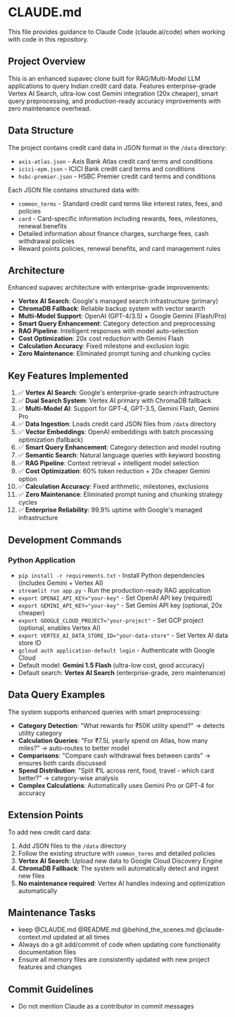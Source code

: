 # CLAUDE.md

This file provides guidance to Claude Code (claude.ai/code) when working with code in this repository.

## Project Overview

This is an enhanced supavec clone built for RAG/Multi-Model LLM applications to query Indian credit card data. Features enterprise-grade Vertex AI Search, ultra-low cost Gemini integration (20x cheaper), smart query preprocessing, and production-ready accuracy improvements with zero maintenance overhead.

## Data Structure

The project contains credit card data in JSON format in the `/data` directory:
- `axis-atlas.json` - Axis Bank Atlas credit card terms and conditions
- `icici-epm.json` - ICICI Bank credit card terms and conditions
- `hsbc-premier.json` - HSBC Premier credit card terms and conditions

Each JSON file contains structured data with:
- `common_terms` - Standard credit card terms like interest rates, fees, and policies
- `card` - Card-specific information including rewards, fees, milestones, renewal benefits
- Detailed information about finance charges, surcharge fees, cash withdrawal policies
- Reward points policies, renewal benefits, and card management rules

## Architecture

Enhanced supavec architecture with enterprise-grade improvements:
- **Vertex AI Search**: Google's managed search infrastructure (primary)
- **ChromaDB Fallback**: Reliable backup system with vector search
- **Multi-Model Support**: OpenAI (GPT-4/3.5) + Google Gemini (Flash/Pro)
- **Smart Query Enhancement**: Category detection and preprocessing
- **RAG Pipeline**: Intelligent responses with model auto-selection
- **Cost Optimization**: 20x cost reduction with Gemini Flash
- **Calculation Accuracy**: Fixed milestone and exclusion logic
- **Zero Maintenance**: Eliminated prompt tuning and chunking cycles

## Key Features Implemented

1. ✅ **Vertex AI Search**: Google's enterprise-grade search infrastructure
2. ✅ **Dual Search System**: Vertex AI primary with ChromaDB fallback
3. ✅ **Multi-Model AI**: Support for GPT-4, GPT-3.5, Gemini Flash, Gemini Pro
4. ✅ **Data Ingestion**: Loads credit card JSON files from `/data` directory
5. ✅ **Vector Embeddings**: OpenAI embeddings with batch processing optimization (fallback)
6. ✅ **Smart Query Enhancement**: Category detection and model routing
7. ✅ **Semantic Search**: Natural language queries with keyword boosting
8. ✅ **RAG Pipeline**: Context retrieval + intelligent model selection
9. ✅ **Cost Optimization**: 60% token reduction + 20x cheaper Gemini option
10. ✅ **Calculation Accuracy**: Fixed arithmetic, milestones, exclusions
11. ✅ **Zero Maintenance**: Eliminated prompt tuning and chunking strategy cycles
12. ✅ **Enterprise Reliability**: 99.9% uptime with Google's managed infrastructure

## Development Commands

### Python Application
- `pip install -r requirements.txt` - Install Python dependencies (includes Gemini + Vertex AI)
- `streamlit run app.py` - Run the production-ready RAG application
- `export OPENAI_API_KEY="your-key"` - Set OpenAI API key (required)
- `export GEMINI_API_KEY="your-key"` - Set Gemini API key (optional, 20x cheaper)
- `export GOOGLE_CLOUD_PROJECT="your-project"` - Set GCP project (optional, enables Vertex AI)
- `export VERTEX_AI_DATA_STORE_ID="your-data-store"` - Set Vertex AI data store ID
- `gcloud auth application-default login` - Authenticate with Google Cloud
- Default model: **Gemini 1.5 Flash** (ultra-low cost, good accuracy)
- Default search: **Vertex AI Search** (enterprise-grade, zero maintenance)

## Data Query Examples

The system supports enhanced queries with smart preprocessing:
- **Category Detection**: "What rewards for ₹50K utility spend?" → detects utility category
- **Calculation Queries**: "For ₹7.5L yearly spend on Atlas, how many miles?" → auto-routes to better model
- **Comparisons**: "Compare cash withdrawal fees between cards" → ensures both cards discussed
- **Spend Distribution**: "Split ₹1L across rent, food, travel - which card better?" → category-wise analysis
- **Complex Calculations**: Automatically uses Gemini Pro or GPT-4 for accuracy

## Extension Points

To add new credit card data:
1. Add JSON files to the `/data` directory
2. Follow the existing structure with `common_terms` and detailed policies
3. **Vertex AI Search**: Upload new data to Google Cloud Discovery Engine
4. **ChromaDB Fallback**: The system will automatically detect and ingest new files
5. **No maintenance required**: Vertex AI handles indexing and optimization automatically

## Maintenance Tasks

- keep @CLAUDE.md @README.md @behind_the_scenes.md @claude-context.md updated at all times
- Always do a git add/commit of code when updating core functionality documentation files
- Ensure all memory files are consistently updated with new project features and changes

## Commit Guidelines

- Do not mention Claude as a contributor in commit messages